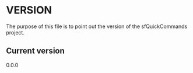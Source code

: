 # VERSION

The purpose of this file is to point out the version of the sfQuickCommands
project.

## Current version

0.0.0
